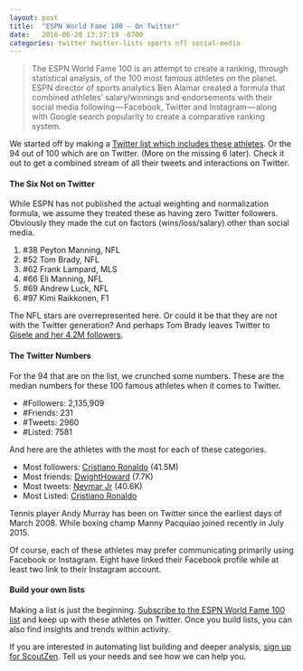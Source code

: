 ```yaml
---
layout: post
title:  "ESPN World Fame 100 — On Twitter"
date:   2016-06-20 13:37:19 -0700
categories: twitter twitter-lists sports nfl social-media
---
```


> The ESPN World Fame 100 is an attempt to create a ranking, through statistical analysis, of the 100 most famous athletes on the planet.
ESPN director of sports analytics Ben Alamar created a formula that combined athletes’ salary/winnings and endorsements with their social media following — Facebook, Twitter and Instagram — along with Google search popularity to create a comparative ranking system.

We started off by making a [Twitter list which includes these athletes](https://twitter.com/scoutzen/lists/espn-world-fame-100).
Or the 94 out of 100 which are on Twitter. (More on the missing 6 later).
Check it out to get a combined stream of all their tweets and interactions on
Twitter.

#### The Six Not on Twitter

While ESPN has not published the actual weighting and normalization formula, we
assume they treated these as having zero Twitter followers. Obviously they made
the cut on factors (wins/loss/salary) other than social media.

1. #38 Peyton Manning, NFL
2. #52 Tom Brady, NFL
3. #62 Frank Lampard, MLS
4. #66 Eli Manning, NFL
5. #69 Andrew Luck, NFL
6. #97 Kimi Raikkonen, F1

The NFL stars are overrepresented here. Or could it be that they are not with
the Twitter generation? And perhaps Tom Brady leaves Twitter to [Gisele and her
4.2M followers](https://twitter.com/giseleofficial).

#### The Twitter Numbers

For the 94 that are on the list, we crunched some numbers. These are the median
numbers for these 100 famous athletes when it comes to Twitter.

* #Followers: 2,135,909
* #Friends: 231
* #Tweets: 2960
* #Listed: 7581

And here are the athletes with the most for each of these categories.

* Most followers: [Cristiano Ronaldo](http://twitter.com/Cristiano) (41.5M)
* Most friends: [DwightHoward](https://twitter.com/DwightHoward) (7.7K)
* Most tweets: [Neymar Jr](https://twitter.com/neymarjr) (40.6K)
* Most Listed: [Cristiano Ronaldo](http://twitter.com/Cristiano)

Tennis player Andy Murray has been on Twitter since the earliest days of March
2008. While boxing champ Manny Pacquiao joined recently in July 2015.

Of course, each of these athletes may prefer communicating primarily using
Facebook or Instagram. Eight have linked their Facebook profile while at least
two link to their Instagram account.

#### Build your own lists

Making a list is just the beginning. [Subscribe to the ESPN World Fame 100 list](https://twitter.com/scoutzen/lists/espn-world-fame-100)
and keep up with these athletes on Twitter. Once you build lists, you can also
find insights and trends within activity.

If you are interested in automating list building and deeper analysis,
[sign up for ScoutZen](http://www.scoutzen.com/). Tell us your needs and see
how we can help you.
